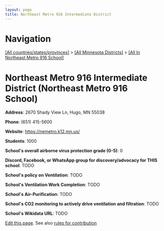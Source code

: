 ```yaml
---
layout: page
title: Northeast Metro 916 Intermediate District
---
```

# Navigation

[[All countries/states/provinces]](../../..) > [[All Minnesota Districts]](../..) > [[All In Northeast Metro 916 School]](..)

# Northeast Metro 916 Intermediate District (Northeast Metro 916 School)

**Address**: 2670 Shady View Ln, Hugo, MN 55038

**Phone**: (651) 415-5600

**Website**: <https://nemetro.k12.mn.us/>

**Students**: 1000

**School's overall airborne virus protection grade (0-5)**: 0

**Discord, Facebook, or WhatsApp group for discovery/advocacy for THIS school**: TODO

**School's policy on Ventilation**: TODO

**School's Ventilation Work Completion**: TODO

**School's Air-Purification**: TODO

**School's CO2 monitoring to actively drive ventilation and filtration**: TODO

**School's Wikidata URL**: TODO


[Edit this page](https://github.com/ventilate-schools/MN/edit/main/./Northeast_Metro_916_School/Northeast_Metro_916_Intermediate_District.md). See also [rules for contribution](../../../contribution-rules/)